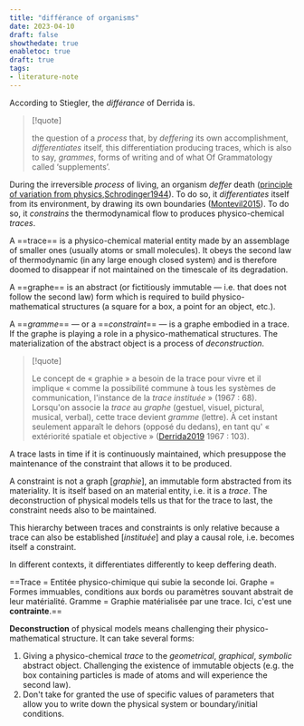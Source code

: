 ```yaml
---
title: "différance of organisms"
date: 2023-04-10
draft: false
showthedate: true
enabletoc: true
draft: true
tags:
- literature-note
---
```


According to Stiegler, the *différance* of Derrida is.

>[!quote]
>
>the question of a *process* that, by *deffering* its own accomplishment, *differentiates* itself, this differentiation producing traces, which is also to say, *grammes*, forms of writing and of what Of Grammatology called ‘supplements’.

During the irreversible *process* of living, an organism *deffer* death ([principle of variation from physics](note/principle%20of%20variation%20from%20physics.md),[Schrodinger1944](reference/Schrodinger1944.md)).
To do so, it *differentiates* itself from its environment, by drawing its own boundaries ([Montevil2015](reference/Montevil2015.md)). 
To do so, it *constrains* the thermodynamical flow to produces physico-chemical *traces*.


A ==trace== is a physico-chemical material entity made by an assemblage of smaller ones (usually atoms or small molecules). It obeys the second law of thermodynamic (in any large enough closed system) and is therefore doomed to disappear if not maintained on the timescale of its degradation. 

A ==graphe== is an abstract (or fictitiously immutable — i.e. that does not follow the second law) form which is required to build physico-mathematical structures (a square for a box, a point for an object, etc.). 

A ==*gramme*== — or a ==*constraint*== — is a graphe embodied in a trace. If the graphe is playing a role in a physico-mathematical structures. The materialization of the abstract object is a process of *deconstruction*. 

>[!quote]
>
>Le concept de « graphie » a besoin de la trace pour vivre et il implique « comme la possibilité commune à tous les systèmes de communication, l'instance de la _trace instituée_ » (1967 : 68). Lorsqu'on associe la _trace_ au _graphe_ (gestuel, visuel, pictural, musical, verbal), cette trace devient _gramme_ (lettre). À cet instant seulement apparaît le dehors (opposé du dedans), en tant qu' « extériorité spatiale et objective » ([Derrida2019](reference/Derrida2019.md) 1967 : 103).

A trace lasts in time if it is continuously maintained, which presuppose the maintenance of the constraint that allows it to be produced. 

A constraint is not a graph \[*graphie*\], an immutable form abstracted from its materiality.  It is itself based on an material entity, i.e. it is a *trace*. The deconstruction of physical models tells us that for the trace to last, the constraint needs also to be maintained. 





This hierarchy between traces and constraints is only relative because a trace can also be established \[*instituée*\] and play a causal role, i.e. becomes itself a constraint.

In different contexts, it differentiates differently to keep deffering death.

==Trace = Entitée physico-chimique qui subie la seconde loi. 
Graphe = Formes immuables, conditions aux bords ou paramètres souvant abstrait de leur matérialité. 
Gramme = Graphie matérialisée par une trace. Ici, c'est une **contrainte**.==



**Deconstruction** of physical models means challenging their physico-mathematical structure. It can take several forms: 
1) Giving a physico-chemical *trace* to the *geometrical*, *graphical*, *symbolic* abstract object. Challenging the existence of immutable objects (e.g. the box containing particles is made of atoms and will experience the second law). 
2) Don't take for granted the use of specific values of parameters that allow you to write down the physical system or boundary/initial conditions. 

